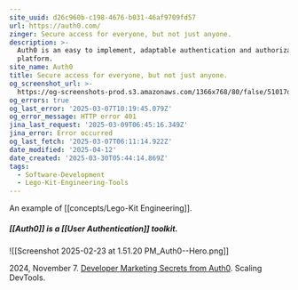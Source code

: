 ```yaml
---
site_uuid: d26c960b-c198-4676-b031-46af9709fd57
url: https://auth0.com/
zinger: Secure access for everyone, but not just anyone.
description: >-
  Auth0 is an easy to implement, adaptable authentication and authorization
  platform.
site_name: Auth0
title: Secure access for everyone, but not just anyone.
og_screenshot_url: >-
  https://og-screenshots-prod.s3.amazonaws.com/1366x768/80/false/51017da681cdf1133998fabba2e8b6100f39ed3ee6d13446c7f78d592b067b89.jpeg
og_errors: true
og_last_error: '2025-03-07T10:19:45.079Z'
og_error_message: HTTP error 401
jina_last_request: '2025-03-09T06:45:16.349Z'
jina_error: Error occurred
og_last_fetch: '2025-03-07T06:11:14.922Z'
date_modified: '2025-04-12'
date_created: '2025-03-30T05:44:14.869Z'
tags:
  - Software-Development
  - Lego-Kit-Engineering-Tools
---
```
























































An example of [[concepts/Lego-Kit Engineering]].
##### [[Auth0]] is a [[User Authentication]] toolkit.
![[Screenshot 2025-02-23 at 1.51.20 PM_Auth0--Hero.png]]

2024, November 7. [Developer Marketing Secrets from Auth0](http://localhost:5173/). Scaling DevTools.

